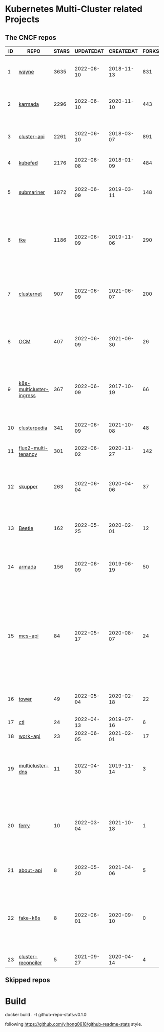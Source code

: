 # Kubernetes Multi-Cluster related Projects

<!--START_SECTION:github_repos-->
## The CNCF repos
| ID |                                            REPO                                             | STARS | UPDATEDAT  | CREATEDAT  | FORKSCOUNT |                                                                                                DESCRIPTIONS                                                                                                |
|----|---------------------------------------------------------------------------------------------|-------|------------|------------|------------|------------------------------------------------------------------------------------------------------------------------------------------------------------------------------------------------------------|
|  1 | [wayne](https://github.com/Qihoo360/wayne)                                                  |  3635 | 2022-06-10 | 2018-11-13 |        831 | Kubernetes multi-cluster management and publishing platform                                                                                                                                                |
|  2 | [karmada](https://github.com/karmada-io/karmada)                                            |  2296 | 2022-06-10 | 2020-11-10 |        443 | Open, Multi-Cloud, Multi-Cluster Kubernetes Orchestration                                                                                                                                                  |
|  3 | [cluster-api](https://github.com/kubernetes-sigs/cluster-api)                               |  2261 | 2022-06-10 | 2018-03-07 |        891 | Home for Cluster API, a subproject of sig-cluster-lifecycle                                                                                                                                                |
|  4 | [kubefed](https://github.com/kubernetes-sigs/kubefed)                                       |  2176 | 2022-06-08 | 2018-01-09 |        484 | Kubernetes Cluster Federation                                                                                                                                                                              |
|  5 | [submariner](https://github.com/submariner-io/submariner)                                   |  1872 | 2022-06-09 | 2019-03-11 |        148 | Connect all your Kubernetes clusters, no matter where they are in the world.                                                                                                                               |
|  6 | [tke](https://github.com/tkestack/tke)                                                      |  1186 | 2022-06-09 | 2019-11-06 |        290 | Native Kubernetes container management platform supporting multi-tenant and multi-cluster                                                                                                                  |
|  7 | [clusternet](https://github.com/clusternet/clusternet)                                      |   907 | 2022-06-09 | 2021-06-07 |        200 | Managing your Kubernetes clusters (including public, private, edge, etc) as easily as visiting the Internet ⎈                                                                                              |
|  8 | [OCM](https://github.com/open-cluster-management-io/OCM)                                    |   407 | 2022-06-09 | 2021-09-30 |         26 | Contains useful documentation on the OCM project. Report here if you found any issues in OCM.                                                                                                              |
|  9 | [k8s-multicluster-ingress](https://github.com/GoogleCloudPlatform/k8s-multicluster-ingress) |   367 | 2022-06-09 | 2017-10-19 |         66 | kubemci: Command line tool to configure L7 load balancers using multiple kubernetes clusters                                                                                                               |
| 10 | [clusterpedia](https://github.com/clusterpedia-io/clusterpedia)                             |   341 | 2022-06-09 | 2021-10-08 |         48 | The Encyclopedia of Kubernetes clusters                                                                                                                                                                    |
| 11 | [flux2-multi-tenancy](https://github.com/fluxcd/flux2-multi-tenancy)                        |   301 | 2022-06-02 | 2020-11-27 |        142 | Manage multi-tenant clusters with Flux                                                                                                                                                                     |
| 12 | [skupper](https://github.com/skupperproject/skupper)                                        |   263 | 2022-06-04 | 2020-04-06 |         37 | Skupper is an implementation of a Virtual Application Network, enabling rich hybrid cloud communication.                                                                                                   |
| 13 | [Beetle](https://github.com/Clivern/Beetle)                                                 |   162 | 2022-05-25 | 2020-02-01 |         12 | 🔥  Kubernetes multi-cluster deployment automation service.                                                                                                                                                |
| 14 | [armada](https://github.com/G-Research/armada)                                              |   156 | 2022-06-09 | 2019-06-19 |         50 | A multi-cluster batch queuing system for high-throughput workloads on Kubernetes.                                                                                                                          |
| 15 | [mcs-api](https://github.com/kubernetes-sigs/mcs-api)                                       |    84 | 2022-05-17 | 2020-08-07 |         24 | This repository hosts the Multi-Cluster Service APIs. Providers can import packages in this repo to ensure their multi-cluster service controller implementations will be compatible with MCS data planes. |
| 16 | [tower](https://github.com/kubesphere/tower)                                                |    49 | 2022-05-04 | 2020-02-18 |         22 | Proxy for multiple Kubernetes cluster communication                                                                                                                                                        |
| 17 | [ctl](https://github.com/wish/ctl)                                                          |    24 | 2022-04-13 | 2019-07-16 |          6 | multi-cluster kubectl                                                                                                                                                                                      |
| 18 | [work-api](https://github.com/kubernetes-sigs/work-api)                                     |    23 | 2022-06-05 | 2021-02-01 |         17 | Kubernetes Work API                                                                                                                                                                                        |
| 19 | [multicluster-dns](https://github.com/coredns/multicluster-dns)                             |    11 | 2022-04-30 | 2019-11-14 |          3 | An example of how to use the kubernetai plugin to do multicluster DNS-based service discovery                                                                                                              |
| 20 | [ferry](https://github.com/ferry-proxy/ferry)                                               |    10 | 2022-03-04 | 2021-10-18 |          1 | Ferry is a multi-cluster communication component of Kubernetes that supports mapping services from one cluster to another.                                                                                 |
| 21 | [about-api](https://github.com/kubernetes-sigs/about-api)                                   |     8 | 2022-05-20 | 2021-04-06 |          5 | A CRD for arbitrary properties about a cluster                                                                                                                                                             |
| 22 | [fake-k8s](https://github.com/wzshiming/fake-k8s)                                           |     8 | 2022-06-01 | 2020-09-10 |          0 | Run the fake k8s with docker-compose, It can be used as an alternative to Kind in some scenarios where you don’t need to actually run the Pod                                                              |
| 23 | [cluster-reconciler](https://github.com/vllry/cluster-reconciler)                           |     5 | 2021-09-27 | 2020-04-14 |          4 | cluster-reconciler                                                                                                                                                                                         |



## Skipped repos
<!--END_SECTION:github_repos-->

# Build

docker build . -t github-repo-stats:v0.1.0

following https://github.com/yihong0618/github-readme-stats style.
